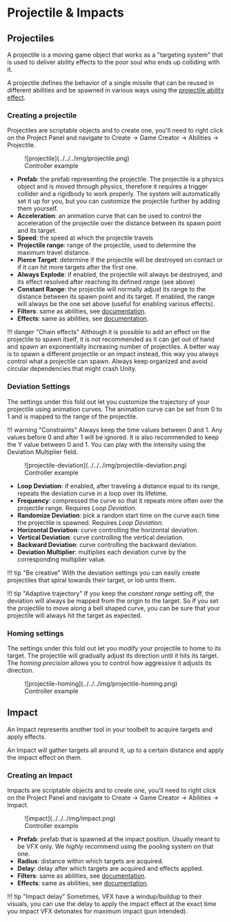 # Projectile & Impacts

## Projectiles

A projectile is a moving game object that works as a "targeting system" that is used to deliver ability effects to the poor soul who ends up colliding with it.

A projectile defines the behavior of a single missile that can be reused in different abilities and be spawned in various ways using the [projectile ability effect](../ability-asset/effects/#projectile).

### Creating a projectile

Projectiles are scriptable objects and to create one, you'll need to right click on the Project Panel and navigate to Create → Game Creator → Abilities → Projectile.

<figure markdown>
  ![projectile](../../../img/projectile.png)
  <figcaption>Controller example</figcaption>
</figure>

- **Prefab**: the prefab representing the projectile. The projectile is a physics object and is moved through physics, therefore it requires a trigger collider and a rigidbody to work properly. The system will automatically set it up for you, but you can customize the projectile further by adding them yourself.
- **Acceleration**: an animation curve that can be used to control the acceleration of the projectile over the distance between its spawn point and its target.
- **Speed**: the speed at which the projectile travels
- **Projectile range**: range of the projectile, used to determine the maximum travel distance.
- **Pierce Target**: determine if the projectile will be destroyed on contact or if it can hit more targets after the first one.
- **Always Explode**: if enabled, the projectile will always be destroyed, and its effect resolved after reaching its defined *range* (see above)
- **Constant Range**: the projectile will normally adjust its range to the distance between its spawn point and its target. If enabled, the range will always be the one set above (useful for enabling various effects).
- **Filters**: same as abilities, see [documentation](../ability-asset/#filter-system).
- **Effects**: same as abilities, see [documentation](../ability-asset/#effect-system).

!!! danger "Chain effects"
        Although it is possible to add an effect on the projectile to spawn itself, it is not recommended as it can get out of hand and spawn an exponentially increasing number of projectiles. A better way is to spawn a different projectile or an impact instead, this way you always control what a projectile can spawn. Always keep organized and avoid circular dependencies that might crash Unity. 


### Deviation Settings

The settings under this fold out let you customize the trajectory of your projectile using animation curves. The animation curve can be set from 0 to 1 and is mapped to the range of the projectile.

!!! warning "Constraints"
        Always keep the time values between 0 and 1. Any values before 0 and after 1 will be ignored. It is also recommended to keep the Y value between 0 and 1. You can play with the intensity using the Deviation Multiplier field.

<figure markdown>
  ![projectile-deviation](../../../img/projectile-deviation.png)
  <figcaption>Controller example</figcaption>
</figure>

- **Loop Deviation**: if enabled, after traveling a distance equal to its range, repeats the deviation curve in a loop over its lifetime.
- **Frequency**: compressed the curve so that it repeats more often over the projectile range. Requires *Loop Deviation*.
- **Randomize Deviation**: pick a random start time on the curve each time the projectile is spawned. Requires *Loop Deviation*.
- **Horizontal Deviation**: curve controlling the horizontal deviation.
- **Vertical Deviation**: curve controlling the vertical deviation.
- **Backward Deviation**: curve controlling the backward deviation.
- **Deviation Multiplier**: multiplies each deviation curve by the corresponding multiplier value.


!!! tip "Be creative"
        With the deviation settings you can easily create projectiles that spiral towards their target, or lob unto them.


!!! tip "Adaptive trajectory"
        If you keep the *constant range* setting off, the deviation will always be mapped from the origin to the target. So if you set the projectile to move along a bell shaped curve, you can be sure that your projectile will always hit the target as expected.

### Homing settings

The settings under this fold out let you modify your projectile to home to its target. The projectile will gradually adjust its direction until it hits its target. The *homing precision* allows you to control how aggressive it adjusts its direction.

<figure markdown>
  ![projectile-homing](../../../img/projectile-homing.png)
  <figcaption>Controller example</figcaption>
</figure>

## Impact

An Impact represents another tool in your toolbelt to acquire targets and apply effects.

An Impact will gather targets all around it, up to a certain distance and apply the impact effect on them.

### Creating an Impact

Impacts are scriptable objects and to create one, you'll need to right click on the Project Panel and navigate to Create → Game Creator → Abilities → Impact.

<figure markdown>
  ![impact](../../../img/impact.png)
  <figcaption>Controller example</figcaption>
</figure>

- **Prefab**: prefab that is spawned at the impact position. Usually meant to be VFX only. We *highly* recommend using the pooling system on that one.
- **Radius**: distance within which targets are acquired.
- **Delay**: delay after which targets are acquired and effects applied.
- **Filters**: same as abilities, see [documentation](../ability-asset/#filter-system).
- **Effects**: same as abilities, see [documentation](../ability-asset/#effect-system).

!!! tip "Impact delay"
        Sometimes, VFX have a windup/buildup to their visuals, you can use the delay to apply the impact effect at the exact time you impact VFX detonates for maximum impact (pun intended).